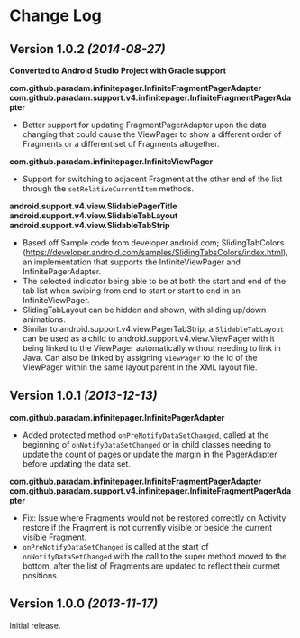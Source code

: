 Change Log
===============================================================================

Version 1.0.2 *(2014-08-27)*
----------------------------
 **Converted to Android Studio Project with Gradle support**
 
 **com.github.paradam.infinitepager.InfiniteFragmentPagerAdapter**
 **com.github.paradam.support.v4.infinitepager.InfiniteFragmentPagerAdapter**
  * Better support for updating FragmentPagerAdapter upon the data changing that
    could cause the ViewPager to show a different order of Fragments or a
    different set of Fragments altogether.
    
 **com.github.paradam.infinitepager.InfiniteViewPager**
  * Support for switching to adjacent Fragment at the other end of the list through
    the `setRelativeCurrentItem` methods.
    
 **android.support.v4.view.SlidablePagerTitle**
 **android.support.v4.view.SlidableTabLayout**
 **android.support.v4.view.SlidableTabStrip**
  * Based off Sample code from developer.android.com; SlidingTabColors
    (https://developer.android.com/samples/SlidingTabsColors/index.html), an
    implementation that supports the InfiniteViewPager and InfinitePagerAdapter.
  * The selected indicator being able to be at both the start and end of the tab list
    when swiping from end to start or start to end in an InfiniteViewPager.
  * SlidingTabLayout can be hidden and shown, with sliding up/down animations.
  * Similar to android.support.v4.view.PagerTabStrip, a `SlidableTabLayout` can be
    used as a child to android.support.v4.view.ViewPager with it being linked to the
    ViewPager automatically without needing to link in Java. Can also be linked by
    assigning `viewPager` to the id of the ViewPager within the same layout parent
    in the XML layout file.

Version 1.0.1 *(2013-12-13)*
----------------------------
**com.github.paradam.infinitepager.InfinitePagerAdapter**
 * Added protected method `onPreNotifyDataSetChanged`, called at the beginning
   of `onNotifyDataSetChanged` or in child classes needing to update the count
   of pages or update the margin in the PagerAdapter before updating the data set.

**com.github.paradam.infinitepager.InfiniteFragmentPagerAdapter**
**com.github.paradam.support.v4.infinitepager.InfiniteFragmentPagerAdapter**
 * Fix: Issue where Fragments would not be restored correctly on Activity
   restore if the Fragment is not currently visible or beside the current visible
   Fragment.
 * `onPreNotifyDataSetChanged` is called at the start of `onNotifyDataSetChanged`
   with the call to the super method moved to the bottom, after the list of
   Fragments are updated to reflect their currnet positions.

Version 1.0.0 *(2013-11-17)*
----------------------------
Initial release.
